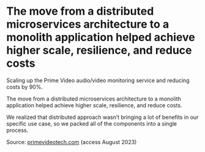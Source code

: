 # The move from a distributed microservices architecture to a monolith application helped achieve higher scale, resilience, and reduce costs

Scaling up the Prime Video audio/video monitoring service and reducing costs by 90%.

The move from a distributed microservices architecture to a monolith application helped achieve higher scale, resilience, and reduce costs.

We realized that distributed approach wasn’t bringing a lot of benefits in our specific use case, so we packed all of the components into a single process.

Source: [primevideotech.com](https://www.primevideotech.com/video-streaming/scaling-up-the-prime-video-audio-video-monitoring-service-and-reducing-costs-by-90) (access August 2023)
